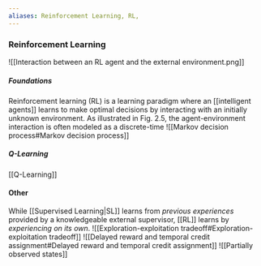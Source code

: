 ```yaml
---
aliases: Reinforcement Learning, RL,
---
```

### Reinforcement Learning
![[Interaction between an RL agent and the external environment.png]]
##### Foundations
Reinforcement learning (RL) is a learning paradigm where an [[intelligent agents]] learns to make optimal decisions by interacting with an initially unknown environment.
As illustrated in Fig. 2.5, the agent-environment interaction is often modeled as a discrete-time ![[Markov decision process#Markov decision process]]
##### Q-Learning
[[Q-Learning]] 
#### Other
While [[Supervised Learning|SL]] learns from *previous experiences* provided by a knowledgeable external supervisor, [[RL]] learns by *experiencing on its own*. 
![[Exploration-exploitation tradeoff#Exploration-exploitation tradeoff]]
![[Delayed reward and temporal credit assignment#Delayed reward and temporal credit assignment]] 
![[Partially observed states]]
